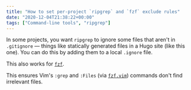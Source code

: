 ```yaml
---
title: "How to set per-project `ripgrep` and `fzf` exclude rules"
date: "2020-12-04T21:38:22+00:00"
tags: ["Command-line tools", "ripgrep"]
---
```


In some projects, you want `ripgrep` to ignore some files that aren't in
`.gitignore` — things like statically generated files in a Hugo site (like this
one). You can do this by adding them to a local `.ignore` file.

This also works for [`fzf`](https://github.com/junegunn/fzf).

This ensures Vim's `:grep` and `:Files` (via
[`fzf.vim`](https://github.com/junegunn/fzf.vim)) commands don't find irrelevant
files.
